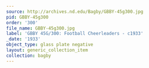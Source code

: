 ```yaml
---
source: http://archives.nd.edu/Bagby/GBBY-45g300.jpg
pid: GBBY-45g300
order: '300'
file_name: GBBY-45g300.jpg
label: 'GBBY 45G/300: Football Cheerleaders - c1933'
_date: '1933'
object_type: glass plate negative
layout: generic_collection_item
collection: bagby
---
```

